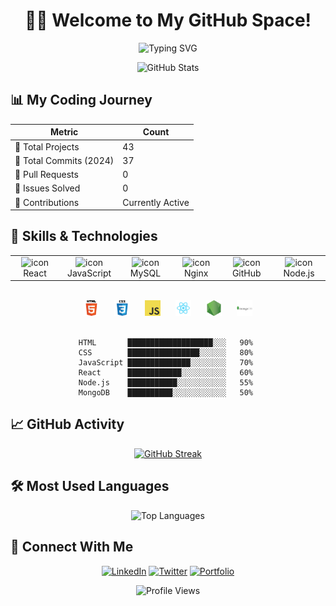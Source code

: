 # <div align="center">👨‍💻 Welcome to My GitHub Space! </div>

<div align="center">
  <img src="https://readme-typing-svg.demolab.com?font=Fira+Code&duration=3000&pause=1000&color=00FF00&center=true&vCenter=true&width=435&lines=Full+Stack+Developer;Problem+Solver;Open+Source+Enthusiast" alt="Typing SVG" />
</div>

<div align="center">
  
  ![GitHub Stats](https://github-readme-stats.vercel.app/api?username=sasindu999&show_icons=true&theme=radical)
  
</div>

## 📊 My Coding Journey

<div align="center">
  
| Metric | Count |
|--------|--------|
| 🌟 Total Projects | 43 |
| 🎯 Total Commits (2024) | 37 |
| 📝 Pull Requests | 0 |
| 🐛 Issues Solved | 0 |
| 🤝 Contributions | Currently Active |

</div>

## 🚀 Skills & Technologies

<div align="center">

<table>
<tr>
<td align="center" width="96">
<img src="https://techstack-generator.vercel.app/react-icon.svg" alt="icon" width="65" height="65" />
<br>React
</td>
<td align="center" width="96">
<img src="https://techstack-generator.vercel.app/js-icon.svg" alt="icon" width="65" height="65" />
<br>JavaScript
</td>
<td align="center" width="96">
<img src="https://techstack-generator.vercel.app/mysql-icon.svg" alt="icon" width="65" height="65" />
<br>MySQL
</td>
<td align="center" width="96">
<img src="https://techstack-generator.vercel.app/nginx-icon.svg" alt="icon" width="65" height="65" />
<br>Nginx
</td>
<td align="center" width="96">
<img src="https://techstack-generator.vercel.app/github-icon.svg" alt="icon" width="65" height="65" />
<br>GitHub
</td>
<td align="center" width="96">
<img src="https://techstack-generator.vercel.app/nodejs-icon.svg" alt="icon" width="65" height="65" />
<br>Node.js
</td>
</tr>
</table>

<br>

<!-- Animated Skills Section with Pure CSS -->
<div align="center">
  <img height="25" src="https://raw.githubusercontent.com/github/explore/80688e429a7d4ef2fca1e82350fe8e3517d3494d/topics/html/html.png">
  <img height="25" src="https://raw.githubusercontent.com/github/explore/80688e429a7d4ef2fca1e82350fe8e3517d3494d/topics/css/css.png">
  <img height="25" src="https://raw.githubusercontent.com/github/explore/80688e429a7d4ef2fca1e82350fe8e3517d3494d/topics/javascript/javascript.png">
  <img height="25" src="https://raw.githubusercontent.com/github/explore/80688e429a7d4ef2fca1e82350fe8e3517d3494d/topics/react/react.png">
  <img height="25" src="https://raw.githubusercontent.com/github/explore/80688e429a7d4ef2fca1e82350fe8e3517d3494d/topics/nodejs/nodejs.png">
  <img height="25" src="https://raw.githubusercontent.com/github/explore/80688e429a7d4ef2fca1e82350fe8e3517d3494d/topics/mongodb/mongodb.png">
</div>

<br>

<!-- Animated Skill Bars -->
<div align="center">

```text
HTML       ███████████████████░░░   90% 
CSS        ████████████████░░░░░░   80% 
JavaScript ██████████████░░░░░░░░   70% 
React      ████████████░░░░░░░░░░   60% 
Node.js    ███████████░░░░░░░░░░░   55% 
MongoDB    ██████████░░░░░░░░░░░░   50% 
```

</div>

</div>

## 📈 GitHub Activity

<div align="center">
  
[![GitHub Streak](https://github-readme-streak-stats.herokuapp.com/?user=sasindu999&theme=radical)](https://git.io/streak-stats)

</div>

## 🛠️ Most Used Languages

<div align="center">
  
![Top Languages](https://github-readme-stats.vercel.app/api/top-langs/?username=sasindu999&layout=compact&theme=radical)

</div>

## 🔗 Connect With Me

<div align="center">
  
[![LinkedIn](https://img.shields.io/badge/LinkedIn-0077B5?style=for-the-badge&logo=linkedin&logoColor=white)](https://linkedin.com/in/sasindu999)
[![Twitter](https://img.shields.io/badge/Twitter-1DA1F2?style=for-the-badge&logo=twitter&logoColor=white)](https://twitter.com/sasindu999)
[![Portfolio](https://img.shields.io/badge/Portfolio-FF5722?style=for-the-badge&logo=google-chrome&logoColor=white)](https://sasindu999.github.io)

</div>

<!-- Profile Views Counter -->
<div align="center">
  
![Profile Views](https://komarev.com/ghpvc/?username=sasindu999&color=brightgreen&style=flat-square)

</div>

<!-- Add this to the bottom of your README.md -->
<style>
/* Animation for tech stack icons */
img[src*="techstack-generator"] {
  animation: bounce 2s infinite;
}

@keyframes bounce {
  0%, 100% { transform: translateY(0); }
  50% { transform: translateY(-10px); }
}

/* Pulsing animation for skill icons */
div[align="center"] img[height="25"] {
  transition: transform 0.3s ease;
  margin: 0 10px;
}

div[align="center"] img[height="25"]:hover {
  transform: scale(1.2);
  filter: drop-shadow(0 0 10px rgba(0,255,0,0.5));
}

/* Animated skill bars */
div[align="center"] pre {
  background: transparent !important;
  overflow: hidden;
}

div[align="center"] code {
  animation: slideIn 2s ease-out forwards;
  opacity: 0;
}

@keyframes slideIn {
  from {
    transform: translateX(-100%);
    opacity: 0;
  }
  to {
    transform: translateX(0);
    opacity: 1;
  }
}
</style>
